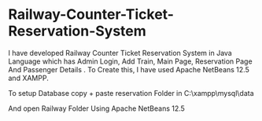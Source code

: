 # Railway-Counter-Ticket-Reservation-System
I have developed Railway Counter Ticket Reservation System in Java Language which has Admin Login, Add Train, Main Page, Reservation Page And Passenger Details . To Create this, I have used Apache NetBeans 12.5 and XAMPP. 


To setup Database copy + paste reservation Folder in C:\xampp\mysql\data 

And open Railway Folder Using Apache NetBeans 12.5
